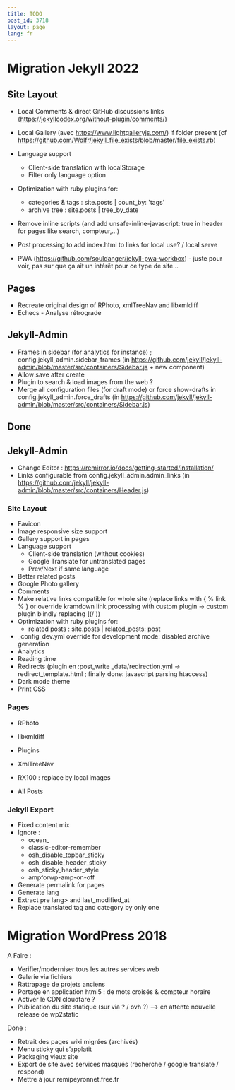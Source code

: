 ```yaml
---
title: TODO
post_id: 3718
layout: page
lang: fr
---
```


# Migration Jekyll 2022

## Site Layout

- Local Comments & direct GitHub discussions links (https://jekyllcodex.org/without-plugin/comments/)
- Local Gallery (avec https://www.lightgalleryjs.com/) if folder present (cf https://github.com/Wolfr/jekyll_file_exists/blob/master/file_exists.rb)

- Language support 
  - Client-side translation with localStorage
  - Filter only language option
- Optimization with ruby plugins for:
  - categories & tags : site.posts | count_by: 'tags'
  - archive tree : site.posts | tree_by_date
- Remove inline scripts (and add unsafe-inline-javascript: true  in header for pages like search, compteur,...)

- Post processing to add index.html to links for local use? / local serve

- PWA  (https://github.com/souldanger/jekyll-pwa-workbox) - juste pour voir, pas sur que ça ait un intérêt pour ce type de site...


## Pages

- Recreate original design of RPhoto, xmlTreeNav and libxmldiff
- Echecs - Analyse rétrograde


## Jekyll-Admin
 
- Frames in sidebar (for analytics for instance) ; config.jekyll_admin.sidebar_frames (in https://github.com/jekyll/jekyll-admin/blob/master/src/containers/Sidebar.js + new component)
- Allow save after create
- Plugin to search & load images from the web ?
- Merge all configuration files (for draft mode) or force show-drafts in config.jekyll_admin.force_drafts (in https://github.com/jekyll/jekyll-admin/blob/master/src/containers/Sidebar.js)

## Done

## Jekyll-Admin

- Change Editor : https://remirror.io/docs/getting-started/installation/
- Links configurable from config.jekyll_admin.admin_links (in https://github.com/jekyll/jekyll-admin/blob/master/src/containers/Header.js)

### Site Layout

- Favicon
- Image responsive size support
- Gallery support in pages
- Language support
  - Client-side translation (without cookies)
  - Google Translate for untranslated pages
  - Prev/Next if same language
- Better related posts
- Google Photo gallery
- Comments
- Make relative links compatible for whole site (replace links with { % link % } or override kramdown link processing with custom plugin -> custom plugin blindly replacing ](/ ))
- Optimization with ruby plugins for:
  - related posts : site.posts | related_posts: post
- _config_dev.yml override for development mode: disabled archive generation
- Analytics
- Reading time
- Redirects  (plugin en :post_write _data/redirection.yml -> redirect_template.html ; finally done: javascript parsing htaccess)
- Dark mode theme
- Print CSS

### Pages

- RPhoto
- libxmldiff
- Plugins
- XmlTreeNav
- RX100 : replace by local images

- All Posts


### Jekyll Export

- Fixed content mix
- Ignore :
    - ocean_
    - classic-editor-remember
    - osh_disable_topbar_sticky
    - osh_disable_header_sticky
    - osh_sticky_header_style
    - ampforwp-amp-on-off
- Generate permalink for pages
- Generate lang 
- Extract pre lang> and last_modified_at
- Replace translated tag and category by only one


# Migration WordPress 2018

A Faire :

- Verifier/moderniser tous les autres services web
- Galerie via fichiers
- Rattrapage de projets anciens
- Portage en application html5 : de mots croisés &amp; compteur horaire
- Activer le CDN cloudfare ?
- Publication du site statique (sur via ? / ovh ?) –&gt; en attente nouvelle release de wp2static

Done :

- Retrait des pages wiki migrées (archivés)
- Menu sticky qui s’applatit
- Packaging vieux site
- Export de site avec services masqués (recherche / google translate / respond)
- Mettre à jour remipeyronnet.free.fr

